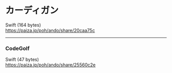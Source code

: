 カーディガン
============
  
  
Swift (164 bytes)  
https://paiza.jp/poh/ando/share/20caa75c  
  
  
-----
### CodeGolf  
  
  
Swift (47 bytes)  
https://paiza.jp/poh/ando/share/25560c2e  
